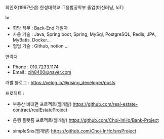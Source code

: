 최인호(1997년생)
한성대학교 IT융합공학부 졸업(머신러닝, IoT)

br

- 희망 직무 : Back-End 개발자
- 사용 기술 : Java, Spring boot, Spring, MySql, PostgreSQL, Redis, JPA, MyBatis, Docker...
- 협업 기술 : Github, notion ...

연락처 
- Phone : 010.7233.1174
- Email : cih8400@naver.com

개발 블로그 : 
https://velog.io/@rising_developer/posts

프로젝트 : 
- 부동산 비대면 프로젝트(웹개발)
  https://github.com/real-estate-contract/realEstateProject
  
- 은행 플랫폼 프로젝트(웹개발)
  https://github.com/Choi-InHo/Bank-Project
  
- simpleSns(웹개발)
  https://github.com/Choi-InHo/snsProject
  






<!---
Choi-InHo/Choi-InHo is a ✨ special ✨ repository because its `README.md` (this file) appears on your GitHub profile.
You can click the Preview link to take a look at your changes.
--->
